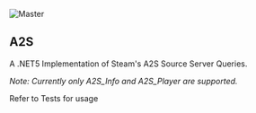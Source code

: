 ![Master](https://github.com/Crytilis/A2S/actions/workflows/main.yml/badge.svg?branch=master)

## A2S
A .NET5 Implementation of Steam's A2S Source Server Queries. 

*Note: Currently only A2S_Info and A2S_Player are supported.*


Refer to Tests for usage

